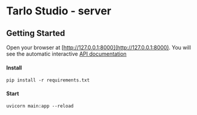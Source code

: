 # Tarlo Studio - server

## Getting Started

Open your browser at [http://127.0.0.1:8000](http://127.0.0.1:8000). You will see the automatic interactive [API documentation](http://127.0.0.1:8000/docs)

#### Install

```
pip install -r requirements.txt
```

#### Start

```
uvicorn main:app --reload
```
